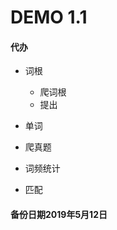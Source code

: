 DEMO 1.1
===========================
#### 代办
- 词根
   - 爬词根
   - 提出    
- 单词
 - 爬真题
  - 词频统计

   
- 匹配
#### 备份日期2019年5月12日
